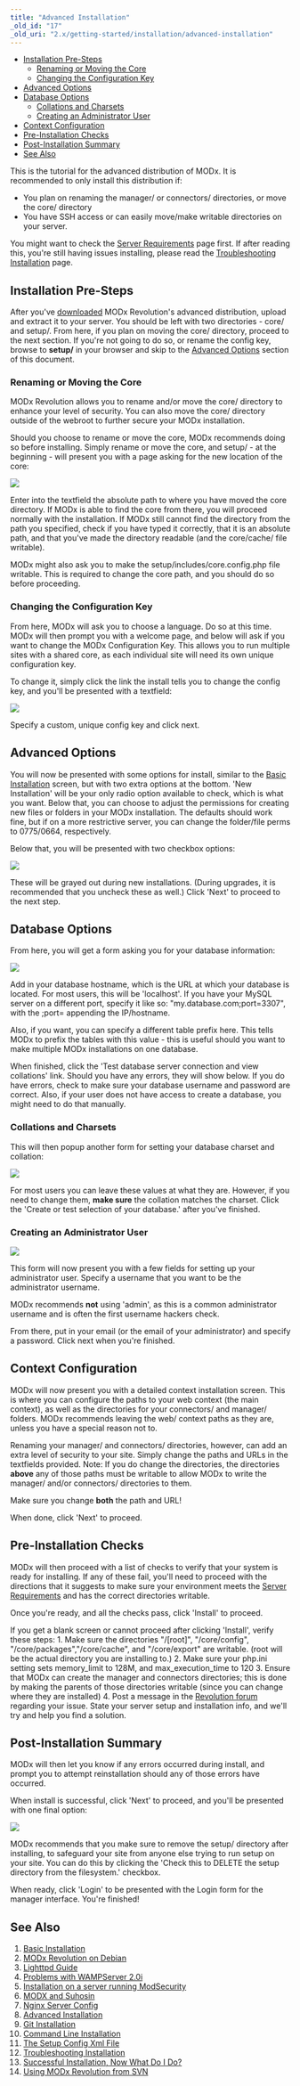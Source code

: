 ```yaml
---
title: "Advanced Installation"
_old_id: "17"
_old_uri: "2.x/getting-started/installation/advanced-installation"
---
```


- [Installation Pre-Steps](#AdvancedInstallation-InstallationPreSteps)
  - [Renaming or Moving the Core](#AdvancedInstallation-RenamingorMovingtheCore)
  - [Changing the Configuration Key](#AdvancedInstallation-ChangingtheConfigurationKey)
- [Advanced Options](#AdvancedInstallation-AdvancedOptions)
- [Database Options](#AdvancedInstallation-DatabaseOptions)
  - [Collations and Charsets](#AdvancedInstallation-CollationsandCharsets)
  - [Creating an Administrator User](#AdvancedInstallation-CreatinganAdministratorUser)
- [Context Configuration](#AdvancedInstallation-ContextConfiguration)
- [Pre-Installation Checks](#AdvancedInstallation-PreInstallationChecks)
- [Post-Installation Summary](#AdvancedInstallation-PostInstallationSummary)
- [See Also](#AdvancedInstallation-SeeAlso)



This is the tutorial for the advanced distribution of MODx. It is recommended to only install this distribution if:

- You plan on renaming the manager/ or connectors/ directories, or move the core/ directory
- You have SSH access or can easily move/make writable directories on your server.

You might want to check the [Server Requirements](getting-started/server-requirements "Server Requirements") page first. If after reading this, you're still having issues installing, please read the [Troubleshooting Installation](getting-started/installation/troubleshooting-installation "Troubleshooting Installation") page.

## Installation Pre-Steps

After you've [downloaded](getting-started/installation "Installation") MODx Revolution's advanced distribution, upload and extract it to your server. You should be left with two directories - core/ and setup/. From here, if you plan on moving the core/ directory, proceed to the next section. If you're not going to do so, or rename the config key, browse to **setup/** in your browser and skip to the [Advanced Options](#AdvancedInstallation-AdvancedOptions) section of this document.

### Renaming or Moving the Core

MODx Revolution allows you to rename and/or move the core/ directory to enhance your level of security. You can also move the core/ directory outside of the webroot to further secure your MODx installation.

Should you choose to rename or move the core, MODx recommends doing so before installing. Simply rename or move the core, and setup/ - at the beginning - will present you with a page asking for the new location of the core:

![](/download/attachments/18678479/setup-corefinder.png?version=1&modificationDate=1280289614000)

Enter into the textfield the absolute path to where you have moved the core directory. If MODx is able to find the core from there, you will proceed normally with the installation. If MODx still cannot find the directory from the path you specified, check if you have typed it correctly, that it is an absolute path, and that you've made the directory readable (and the core/cache/ file writable).

MODx might also ask you to make the setup/includes/core.config.php file writable. This is required to change the core path, and you should do so before proceeding.

### Changing the Configuration Key

From here, MODx will ask you to choose a language. Do so at this time. MODx will then prompt you with a welcome page, and below will ask if you want to change the MODx Configuration Key. This allows you to run multiple sites with a shared core, as each individual site will need its own unique configuration key.

To change it, simply click the link the install tells you to change the config key, and you'll be presented with a textfield:

![](/download/attachments/18678479/setup-configKey.png?version=1&modificationDate=1280289975000)

Specify a custom, unique config key and click next.

## Advanced Options

You will now be presented with some options for install, similar to the [Basic Installation](getting-started/installation/basic-installation "Basic Installation") screen, but with two extra options at the bottom. 'New Installation' will be your only radio option available to check, which is what you want. Below that, you can choose to adjust the permissions for creating new files or folders in your MODx installation. The defaults should work fine, but if on a more restrictive server, you can change the folder/file perms to 0775/0664, respectively.

Below that, you will be presented with two checkbox options:

![](/download/attachments/18678479/setup-advopt.png?version=1&modificationDate=1280290324000)

These will be grayed out during new installations. (During upgrades, it is recommended that you uncheck these as well.) Click 'Next' to proceed to the next step.

## Database Options

From here, you will get a form asking you for your database information:

![](/download/attachments/18678479/setup-db1.png?version=1&modificationDate=1280290454000)

Add in your database hostname, which is the URL at which your database is located. For most users, this will be 'localhost'. If you have your MySQL server on a different port, specify it like so: "my.database.com;port=3307", with the ;port= appending the IP/hostname.

Also, if you want, you can specify a different table prefix here. This tells MODx to prefix the tables with this value - this is useful should you want to make multiple MODx installations on one database.

When finished, click the 'Test database server connection and view collations' link. Should you have any errors, they will show below. If you do have errors, check to make sure your database username and password are correct. Also, if your user does not have access to create a database, you might need to do that manually.

### Collations and Charsets

This will then popup another form for setting your database charset and collation:

![](/download/attachments/18678479/setup-db2.png?version=1&modificationDate=1280290459000)

For most users you can leave these values at what they are. However, if you need to change them, **make sure** the collation matches the charset. Click the 'Create or test selection of your database.' after you've finished.

### Creating an Administrator User

![](/download/attachments/18678479/setup-db3.png?version=1&modificationDate=1280290462000)

This form will now present you with a few fields for setting up your administrator user. Specify a username that you want to be the administrator username.

MODx recommends **not** using 'admin', as this is a common administrator username and is often the first username hackers check.

From there, put in your email (or the email of your administrator) and specify a password. Click next when you're finished.

## Context Configuration

MODx will now present you with a detailed context installation screen. This is where you can configure the paths to your web context (the main context), as well as the directories for your connectors/ and manager/ folders. MODx recommends leaving the web/ context paths as they are, unless you have a special reason not to.

Renaming your manager/ and connectors/ directories, however, can add an extra level of security to your site. Simply change the paths and URLs in the textfields provided. Note: If you do change the directories, the directories **above** any of those paths must be writable to allow MODx to write the manager/ and/or connectors/ directories to them.

Make sure you change **both** the path and URL!

When done, click 'Next' to proceed.

## Pre-Installation Checks

MODx will then proceed with a list of checks to verify that your system is ready for installing. If any of these fail, you'll need to proceed with the directions that it suggests to make sure your environment meets the [Server Requirements](getting-started/server-requirements "Server Requirements") and has the correct directories writable.

Once you're ready, and all the checks pass, click 'Install' to proceed.

If you get a blank screen or cannot proceed after clicking 'Install', verify these steps: 1. Make sure the directories "/\[root\]", "/core/config", "/core/packages","/core/cache", and "/core/export" are writable. (root will be the actual directory you are installing to.)
2. Make sure your php.ini setting sets memory\_limit to 128M, and max\_execution\_time to 120
3. Ensure that MODx can create the manager and connectors directories; this is done by making the parents of those directories writable (since you can change where they are installed)
4. Post a message in the [Revolution forum](http://modxcms.com/forums/index.php/board,280.0.html) regarding your issue. State your server setup and installation info, and we'll try and help you find a solution.



## Post-Installation Summary

MODx will then let you know if any errors occurred during install, and prompt you to attempt reinstallation should any of those errors have occurred.

When install is successful, click 'Next' to proceed, and you'll be presented with one final option:

![](/download/attachments/18678479/setup-cleanup1.png?version=1&modificationDate=1280290901000)

MODx recommends that you make sure to remove the setup/ directory after installing, to safeguard your site from anyone else trying to run setup on your site. You can do this by clicking the 'Check this to DELETE the setup directory from the filesystem.' checkbox.

When ready, click 'Login' to be presented with the Login form for the manager interface. You're finished!

## See Also

1. [Basic Installation](getting-started/installation/basic-installation)
  1. [MODx Revolution on Debian](getting-started/installation/basic-installation/modx-revolution-on-debian)
  2. [Lighttpd Guide](getting-started/installation/basic-installation/lighttpd-guide)
  3. [Problems with WAMPServer 2.0i](getting-started/installation/basic-installation/problems-with-wampserver-2.0i)
  4. [Installation on a server running ModSecurity](getting-started/installation/basic-installation/installation-on-a-server-running-modsecurity)
  5. [MODX and Suhosin](getting-started/installation/basic-installation/modx-and-suhosin)
  6. [Nginx Server Config](getting-started/installation/basic-installation/nginx-server-config)
2. [Advanced Installation](getting-started/installation/advanced-installation)
3. [Git Installation](getting-started/installation/git-installation)
4. [Command Line Installation](getting-started/installation/command-line-installation)
  1. [The Setup Config Xml File](getting-started/installation/command-line-installation/the-setup-config-xml-file)
5. [Troubleshooting Installation](getting-started/installation/troubleshooting-installation)
6. [Successful Installation, Now What Do I Do?](getting-started/installation/successful-installation,-now-what-do-i-do)
7. [Using MODx Revolution from SVN](getting-started/installation/using-modx-revolution-from-svn)